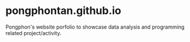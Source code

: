 # pongphontan.github.io
Pongphon's website porfolio to showcase data analysis and programming related project/activity.
